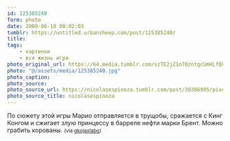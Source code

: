 ```yaml
---
id: 125385240
form: photo
date: 2009-06-18 00:02:03
tumblr: https://untitled.urbansheep.com/post/125385240/
title:
tags:
    - картинки
    - вся жизнь игра
photo_original_url: https://64.media.tumblr.com/szTE2jZ1n78zntgcUmHLfQhf_500.jpg
photo: "@/assets/media/125385240.jpg"
photo_caption:
photo_source:
photo_source_url: https://nicolasespinoza.tumblr.com/post/30386905/pixels-in-the-real-world-lo-vi-y-lo-encontr%C3%A9
photo_source_title: nicolasespinoza
---
```


<p>По сюжету этой игры Марио отправляется в трущобы, сражается с Кинг Конгом и сжигает злую принцессу в барреле нефти марки Брент. Можно грабить корованы. <small>(via <a href="http://gkojaxlabo.tumblr.com/post/125287028">gkojaxlabo</a>)</small></p>
